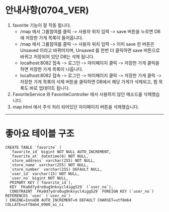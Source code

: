 # 안내사항(0704_VER)
1. favorite 기능이 잘 작동 됩니다. 
    - /map 에서 그룹참여를 클릭 -> 사용자 위치 입력 -> save 버튼을 누르면 DB에 저장한 가게 목록이 들어옵니다.
    - /map 에서 그룹참여를 클릭 -> 사용자 위치 입력 -> 이미 save 한 버튼은 Unsaved 이라고 바뀌어지며, Unsaved 를 한번 더 클릭하면 save 버튼으로 바뀌고 저장되어 있던 DB는 삭제 됩니다.
    - localhost:8082 접속 -> 로그인 -> 마이페이지 클릭 -> 저장한 가게 클릭을 하면 저장한 가게 목록이 나옵니다.
    - localhost:8082 접속 -> 로그인 -> 마이페이지 클릭 -> 저장한 가게 클릭 -> 저장한 가게 목록의 삭제 버튼을 클릭하면 DB에서 해당 가게가 삭제되고, 찜 목록도 바로 업데이트 됩니다.
2. FavoriteService 와 FavoriteController 에서 사용하지 않던 메소드를 삭제했습니다. 
3. map.html 에서 주석 처리 되어있던 마이페이지 버튼을 삭제했습니다.

---
# 좋아요 테이블 구조
```
CREATE TABLE `favorite` (
  `favorite_id` bigint NOT NULL AUTO_INCREMENT,
  `favorite_at` datetime(6) NOT NULL,
  `store_address` varchar(255) NOT NULL,
  `store_name` varchar(255) NOT NULL,
  `store_number` varchar(255) DEFAULT NULL,
  `user_id` varchar(15) NOT NULL,
  `user_no` bigint NOT NULL,
  PRIMARY KEY (`favorite_id`),
  KEY `FKa0d7ydro0ug9nkxycl4igg529` (`user_no`),
  CONSTRAINT `FKa0d7ydro0ug9nkxycl4igg529` FOREIGN KEY (`user_no`) REFERENCES `user` (`user_no`)
) ENGINE=InnoDB AUTO_INCREMENT=9 DEFAULT CHARSET=utf8mb4 COLLATE=utf8mb4_0900_ai_ci
```